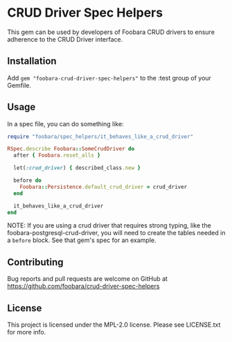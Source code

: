 # CRUD Driver Spec Helpers

This gem can be used by developers of Foobara CRUD drivers to ensure adherence to the CRUD Driver interface.

## Installation

Add `gem "foobara-crud-driver-spec-helpers"` to the :test group of your Gemfile.

## Usage

In a spec file, you can do something like:

```ruby
require "foobara/spec_helpers/it_behaves_like_a_crud_driver"

RSpec.describe Foobara::SomeCrudDriver do
  after { Foobara.reset_alls }

  let(:crud_driver) { described_class.new }

  before do
    Foobara::Persistence.default_crud_driver = crud_driver
  end

  it_behaves_like_a_crud_driver
end
```

NOTE: If you are using a crud driver that requires strong typing, like the foobara-postgresql-crud-driver,
you will need to create the tables needed in a `before` block. See that gem's spec for an example.

## Contributing

Bug reports and pull requests are welcome on GitHub
at https://github.com/foobara/crud-driver-spec-helpers

## License

This project is licensed under the MPL-2.0 license. Please see LICENSE.txt for more info.
